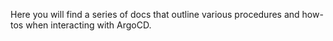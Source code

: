 Here you will find a series of docs that outline various procedures and how-tos
when interacting with ArgoCD.
